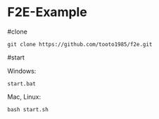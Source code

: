 ﻿F2E-Example
=============================

#clone

```
git clone https://github.com/tooto1985/f2e.git
```

#start

Windows:
```
start.bat
```

Mac, Linux:
```
bash start.sh
```